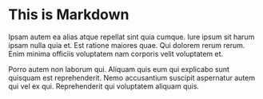 This is Markdown
================

Ipsam autem ea alias atque repellat sint quia cumque. Iure ipsum sit harum ipsam nulla quia et. Est ratione maiores quae. Qui dolorem rerum rerum. Enim minima officiis voluptatem nam corporis velit voluptatem et.


Porro autem non laborum qui. Aliquam quis eum qui explicabo sunt quisquam est reprehenderit. Nemo accusantium suscipit aspernatur autem qui vel ex qui. Reprehenderit qui voluptatem aliquam quis.
